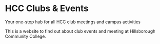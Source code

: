 # HCC Clubs & Events


Your one-stop hub for all HCC club meetings and campus activities

This is a website to find out about club events and meeting at Hillsborough Community College.

